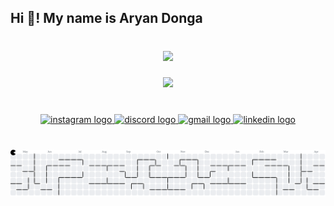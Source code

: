 <h2 align="left">Hi 👋! My name is Aryan Donga</h2>

###

<br clear="both">

<div align="center">
  <img height="150" src="https://i.imgur.com/ifk1dWc.jpeg"  />
</div>

###

<div align="center">
  <img src="https://profile-counter.glitch.me/ardo-odoo/count.svg?"  />
</div>

###

<br clear="both">

<div align="center">
  <a href="https://instagram.com/_mcuxdaredevil_" target="_blank">
    <img src="https://img.shields.io/static/v1?message=Instagram&logo=instagram&label=&color=E4405F&logoColor=white&labelColor=&style=for-the-badge" height="35" alt="instagram logo"  />
  </a>
  <a href="https://discord.com/users/1351133653085847594" target="_blank">
    <img src="https://img.shields.io/static/v1?message=Discord&logo=discord&label=&color=7289DA&logoColor=white&labelColor=&style=for-the-badge" height="35" alt="discord logo"  />
  </a>
  <a href="mailto:ardo@odoo.com" target="_blank">
    <img src="https://img.shields.io/static/v1?message=Gmail&logo=gmail&label=&color=D14836&logoColor=white&labelColor=&style=for-the-badge" height="35" alt="gmail logo"  />
  </a>
  <a href="https://www.linkedin.com/in/aryandonga/" target="_blank">
    <img src="https://img.shields.io/static/v1?message=LinkedIn&logo=linkedin&label=&color=0077B5&logoColor=white&labelColor=&style=for-the-badge" height="35" alt="linkedin logo"  />
  </a>
</div>

###

<br clear="both">

<picture>
  <source media="(prefers-color-scheme: dark)" srcset="https://raw.githubusercontent.com/ardo-odoo/ardo-odoo/output/pacman-contribution-graph-dark.svg">
  <source media="(prefers-color-scheme: light)" srcset="https://raw.githubusercontent.com/ardo-odoo/ardo-odoo/output/pacman-contribution-graph.svg">
  <img alt="pacman contribution graph" src="https://raw.githubusercontent.com/ardo-odoo/ardo-odoo/output/pacman-contribution-graph.svg">
</picture>

###
